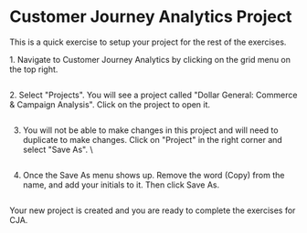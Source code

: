 # Customer Journey Analytics Project

This is a quick exercise to setup your project for the rest of the exercises.

1\. Navigate to Customer Journey Analytics by clicking on the grid menu on the top right.\
&#x20;

<figure><img src="https://adbecdn.azureedge.net/labs/archbee/DGAdobeExperiencePlatformMulti/Screenshot2023-07-12at3.48.26PM.png" alt=""><figcaption></figcaption></figure>

2\. Select "Projects". You will see a project called "Dollar General: Commerce & Campaign Analysis". Click on the project to open it.

<figure><img src="https://adbecdn.azureedge.net/labs/archbee/DGAdobeExperiencePlatformMulti/Screenshot2023-07-12at3.50.40PM.png" alt=""><figcaption></figcaption></figure>

3.  You will not be able to make changes in this project and will need to duplicate to make changes. Click on "Project" in the right corner and select "Save As". \


    <figure><img src="https://adbecdn.azureedge.net/labs/archbee/DGAdobeExperiencePlatformMulti/Screenshot2023-07-12at3.53.20PM.png" alt=""><figcaption></figcaption></figure>
4.  Once the Save As menu shows up. Remove the word (Copy) from the name, and add your initials to it. Then click Save As.\
    &#x20;

    <figure><img src="https://adbecdn.azureedge.net/labs/archbee/DGAdobeExperiencePlatformMulti/Screenshot2023-07-12at3.54.30PM.png" alt=""><figcaption></figcaption></figure>



Your new project is created and you are ready to complete the exercises for CJA.

